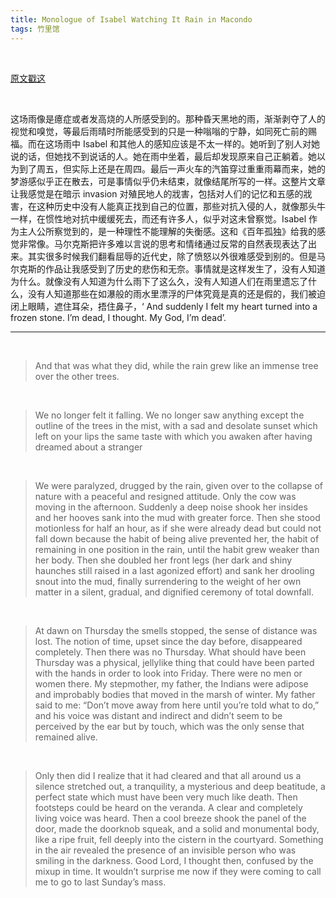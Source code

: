 ```yaml
---
title: Monologue of Isabel Watching It Rain in Macondo
tags: 竹里馆
---
```


<br/>

[原文戳这](http://writ101van.weebly.com/uploads/2/2/7/3/22735066/marquez_monologue_of_isabel_watching_the_rain.pdf)

<br/>

这场雨像是癔症或者发高烧的人所感受到的。那种昏天黑地的雨，渐渐剥夺了人的视觉和嗅觉，等最后雨晴时所能感受到的只是一种嗡嗡的宁静，如同死亡前的赐福。而在这场雨中 Isabel 和其他人的感知应该是不太一样的。她听到了别人对她说的话，但她找不到说话的人。她在雨中坐着，最后却发现原来自己正躺着。她以为到了周五，但实际上还是在周四。最后一声火车的汽笛穿过重重雨幕而来，她的梦游感似乎正在散去，可是事情似乎仍未结束，就像结尾所写的一样。这整片文章让我感觉是在暗示 invasion 对殖民地人的戕害，包括对人们的记忆和五感的戕害，在这种历史中没有人能真正找到自己的位置，那些对抗入侵的人，就像那头牛一样，在惯性地对抗中缓缓死去，而还有许多人，似乎对这未曾察觉。Isabel 作为主人公所察觉到的，是一种理性不能理解的失衡感。这和《百年孤独》给我的感觉非常像。马尔克斯把许多难以言说的思考和情绪通过反常的自然表现表达了出来。其实很多时候我们翻看屈辱的近代史，除了愤怒以外很难感受到别的。但是马尔克斯的作品让我感受到了历史的悲伤和无奈。事情就是这样发生了，没有人知道为什么。就像没有人知道为什么雨下了这么久，没有人知道人们在雨里遗忘了什么，没有人知道那些在如瀑般的雨水里漂浮的尸体究竟是真的还是假的，我们被迫闭上眼睛，遮住耳朵，捂住鼻子，‘ And suddenly I felt my heart turned into a frozen stone. I’m dead, I thought. My God, I’m dead’.

---

<br/>

> And that was what they did, while the rain grew like an immense tree over the other trees.

<br/>

> We no longer felt it falling. We no longer saw anything except the outline of the trees in the mist, with a sad and desolate sunset which left on your lips the same taste with which you awaken after having dreamed about a stranger
>

<br/>

> We were paralyzed, drugged by the rain, given over to the collapse of nature with a peaceful and resigned attitude. Only the cow was moving in the afternoon. Suddenly a deep noise shook her insides and her hooves sank into the mud with greater force. Then she stood motionless for half an hour, as if she were already dead but could not fall down because the habit of being alive prevented her, the habit of remaining in one position in the rain, until the habit grew weaker than her body. Then she doubled her front legs (her dark and shiny haunches still raised in a last agonized effort) and sank her drooling snout into the mud, finally surrendering to the weight of her own matter in a silent, gradual, and dignified ceremony of total downfall.
>

<br/>

> At dawn on Thursday the smells stopped, the sense of distance was lost. The notion of time, upset since the day before, disappeared completely. Then there was no Thursday. What should have been Thursday was a physical, jellylike thing that could have been parted with the hands in order to look into Friday. There were no men or women there. My stepmother, my father, the Indians were adipose and improbably bodies that moved in the marsh of winter. My father said to me: “Don’t move away from here until you’re told what to do,” and his voice was distant and indirect and didn’t seem to be perceived by the ear but by touch, which was the only sense that remained alive.
>

<br/>

> Only then did I realize that it had cleared and that all around us a silence stretched out, a tranquility, a mysterious and deep beatitude, a perfect state which must have been very much like death. Then footsteps could be heard on the veranda. A clear and completely living voice was heard. Then a cool breeze shook the panel of the door, made the doorknob squeak, and a solid and monumental body, like a ripe fruit, fell deeply into the cistern in the courtyard. Something in the air revealed the presence of an invisible person who was smiling in the darkness. Good Lord, I thought then, confused by the mixup in time. It wouldn’t surprise me now if they were coming to call me to go to last Sunday’s mass.


